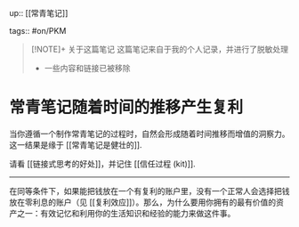 up:: [[常青笔记]]

tags:: #on/PKM 

> [!NOTE]+ 关于这篇笔记
> 这篇笔记来自于我的个人记录，并进行了脱敏处理
> - 一些内容和链接已被移除

# 常青笔记随着时间的推移产生复利

当你遵循一个制作常青笔记的过程时，自然会形成随着时间推移而增值的洞察力。这一结果是缘于 [[常青笔记是健壮的]].

请看 [[链接式思考的好处]]，并记住 [[信任过程 (kit)]]. 

---

在同等条件下，如果能把钱放在一个有复利的账户里，没有一个正常人会选择把钱放在零利息的账户（见 [[复利效应]]）。那么，为什么要用你拥有的最有价值的资产之一：有效记忆和利用你的生活知识和经验的能力来做这件事。
